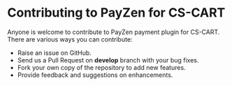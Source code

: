 # Contributing to PayZen for CS-CART

Anyone is welcome to contribute to PayZen payment plugin for CS-CART. There are various ways you can contribute:

- Raise an issue on GitHub.
- Send us a Pull Request on **develop** branch with your bug fixes.
- Fork your own copy of the repository to add new features.
- Provide feedback and suggestions on enhancements.